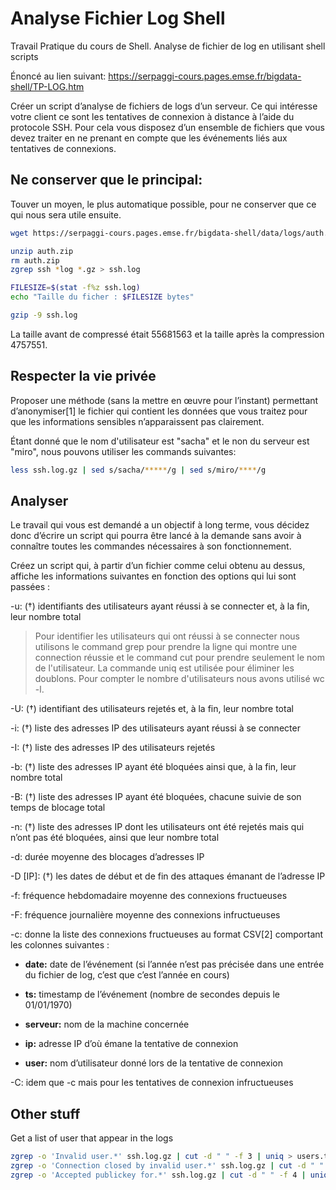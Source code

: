 # Analyse Fichier Log Shell
Travail Pratique du cours de Shell. Analyse de fichier de log en utilisant shell scripts

Énoncé au lien suivant: https://serpaggi-cours.pages.emse.fr/bigdata-shell/TP-LOG.htm

Créer un script d’analyse de fichiers de logs d’un serveur. Ce qui intéresse votre client ce sont les tentatives de connexion à distance à l’aide du protocole SSH. Pour cela vous disposez d’un ensemble de fichiers que vous devez traiter en ne prenant en compte que les événements liés aux tentatives de connexions.

## Ne conserver que le principal:
Touver un moyen, le plus automatique possible, pour ne conserver que ce qui nous sera utile ensuite.

```bash
wget https://serpaggi-cours.pages.emse.fr/bigdata-shell/data/logs/auth.zip -d src/

unzip auth.zip
rm auth.zip
zgrep ssh *log *.gz > ssh.log

FILESIZE=$(stat -f%z ssh.log)
echo "Taille du ficher : $FILESIZE bytes"

gzip -9 ssh.log
```

La taille avant de compressé était 55681563 et la taille après la compression 4757551.

## Respecter la vie privée
Proposer une méthode (sans la mettre en œuvre pour l’instant) permettant d’anonymiser[1] le fichier qui contient les données que vous traitez pour que les informations sensibles n’apparaissent pas clairement.

Étant donné que le nom d'utilisateur est "sacha" et le non du serveur est "miro", nous pouvons utiliser les commands suivantes:

```bash
less ssh.log.gz | sed s/sacha/*****/g | sed s/miro/****/g
```

## Analyser
Le travail qui vous est demandé a un objectif à long terme, vous décidez donc d’écrire un script qui pourra être lancé à la demande sans avoir à connaître toutes les commandes nécessaires à son fonctionnement.

Créez un script qui, à partir d’un fichier comme celui obtenu au dessus, affiche les informations suivantes en fonction des options qui lui sont passées :


-u: (†) identifiants des utilisateurs ayant réussi à se connecter et, à la fin, leur nombre total
> Pour identifier les utilisateurs qui ont réussi à se connecter nous utilisons le command grep pour prendre la ligne qui montre une connection réussie et le command cut pour prendre seulement le nom de l'utilisateur. La commande uniq est utilisée pour éliminer les doublons. Pour compter le nombre d'utilisateurs nous avons utilisé wc -l.

-U: (†) identifiant des utilisateurs rejetés et, à la fin, leur nombre total

-i: (†) liste des adresses IP des utilisateurs ayant réussi à se connecter

-I: (†) liste des adresses IP des utilisateurs rejetés

-b: (†) liste des adresses IP ayant été bloquées ainsi que, à la fin, leur nombre total

-B: (†) liste des adresses IP ayant été bloquées, chacune suivie de son temps de blocage total

-n: (†) liste des adresses IP dont les utilisateurs ont été rejetés mais qui n’ont pas été bloquées, ainsi que leur nombre total

-d: durée moyenne des blocages d’adresses IP

-D [IP]: (†) les dates de début et de fin des attaques émanant de l’adresse IP

-f: fréquence hebdomadaire moyenne des connexions fructueuses

-F: fréquence journalière moyenne des connexions infructueuses

-c: donne la liste des connexions fructueuses au format CSV[2] comportant les colonnes suivantes :

- **date:** date de l’événement (si l’année n’est pas précisée dans une entrée du fichier de log, c’est que c’est l’année en cours)

- **ts:** timestamp de l’événement (nombre de secondes depuis le 01/01/1970)

- **serveur:** nom de la machine concernée

- **ip:** adresse IP d’où émane la tentative de connexion

- **user:** nom d’utilisateur donné lors de la tentative de connexion

-C: idem que -c mais pour les tentatives de connexion infructueuses

## Other stuff
Get a list of user that appear in the logs
```bash
zgrep -o 'Invalid user.*' ssh.log.gz | cut -d " " -f 3 | uniq > users.txt
zgrep -o 'Connection closed by invalid user.*' ssh.log.gz | cut -d " " -f 6 | uniq >> users.txt
zgrep -o 'Accepted publickey for.*' ssh.log.gz | cut -d " " -f 4 | uniq >> users.txt
```

